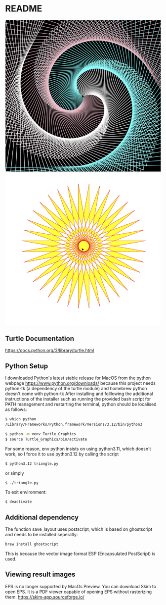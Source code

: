 # README

![image](images/spiral_2023-12-27T23h10m16.png "Turtle graph") ![image](images/red-yellow_star_2023-12-28T00h37m34.png "Turtle graph2")

## Turtle Documentation
https://docs.python.org/3/library/turtle.html

## Python Setup
I downloaded Python's latest stable release for MacOS from the python webpage
https://www.python.org/downloads/
because this project needs python-tk (a dependency of the turtle module) and homebrew python doesn't come with python-tk
After installing and folllowing the additional instructions of the installer such as running the provided bash script for PATH management and restarting the terminal, python should be localised as follows:
```bash
$ which python
/Library/Frameworks/Python.framework/Versions/3.12/bin/python3
```

```bash
$ python -m venv Turtle_Graphics
$ source Turtle_Graphics/bin/activate
```

For some reason, env python insists on using python3.11, which doesn't work, so I force it to use python3.12 by calling the script
```bash
$ python3.12 triangle.py 
```
or simply
```bash
$ ./triangle.py
```

To exit environment:
```bash
$ deactivate
```

## Additional dependency
The function save_layout uses postscript, which is based on ghostscript and needs to be installed seperatly:
```bash
brew install ghostscript
```
This is because the vector image format ESP (Encapsulated PostScript) is used.

## Viewing result images
EPS is no longer supported by MacOs Preview. You can download Skim to open EPS. It is a PDF viewer capable of opening EPS without rasterizing them.
https://skim-app.sourceforge.io/


